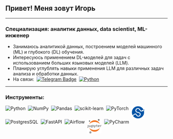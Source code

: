 ## Привет! Меня зовут Игорь ##
-----------------------
### Специализация: аналитик данных, data scientist, ML-инженер ###  
- Занимаюсь аналитикой данных, построением моделей машинного (ML) и глубокого (DL) обучения.
- Интересуюсь применением DL-моделей для задач с использованием больших языковых моделей (LLM).
- Планирую углублять навыки применения LLM для различных задач анализа и обработки данных.
- На связи:&nbsp;
[![Telegram Badge](https://img.shields.io/badge/Telegram-blue?logo=telegram&logoColor=white)](https://t.me/igor_n55)&nbsp;
<a href="https://discord.com/users/1094996443942637598" target="_blank"><img src="https://img.shields.io/badge/Discord-7289DA?style=for-the-badge&logo=discord&logoColor=white" height="20" title="Python"></a>&nbsp;

<!-- ![](https://discord-md-badge.vercel.app/api/shield/1094996443942637598)
![Discord Badge](https://dcbadge.vercel.app/api/shield/1094996443942637598?style=flat)&nbsp;
https://dcbadge.vercel.app/api/shield/1094996443942637598 -->

-----------------------
### Инструменты: ###
<img src="https://s3.dualstack.us-east-2.amazonaws.com/pythondotorg-assets/media/files/python-logo-only.svg" width="40" title="Python">&nbsp;
<img src="https://icon.icepanel.io/Technology/svg/NumPy.svg" width="42" align="top" title="NumPy">&nbsp;
<img src="https://icon.icepanel.io/Technology/png-shadow-512/Pandas.png" width="48" align="top" title="Pandas">&nbsp;
<img src="https://upload.wikimedia.org/wikipedia/commons/thumb/0/05/Scikit_learn_logo_small.svg/320px-Scikit_learn_logo_small.svg.png" width="68" align="top" title="scikit-learn">&nbsp;
<img src="https://icon.icepanel.io/Technology/svg/PyTorch.svg" width="42" align="top" title="PyTorch">&nbsp;
<img src="https://raw.githubusercontent.com/scipy/scipy/d1c786632bcbcfff8a8227fa2043db6e34f95ba1/doc/source/_static/logo.svg" width="42" align="top" title="ScyPy">&nbsp;
<img src="https://icon.icepanel.io/Technology/svg/PostgresSQL.svg" width="42" align="top" title="PostgresSQL">&nbsp;
<img src="https://icon.icepanel.io/Technology/svg/FastAPI.svg" width="42" align="top" title="FastAPI">&nbsp;
<img src="https://icon.icepanel.io/Technology/svg/Apache-Airflow.svg" width="38" align="top" title="Airflow">&nbsp;
<img src="https://raw.githubusercontent.com/devicons/devicon/1119b9f84c0290e0f0b38982099a2bd027a48bf1/icons/jupyter/jupyter-original-wordmark.svg" width="45" align="top" title="Jupyter Notebook">&nbsp;
<img src="https://icon.icepanel.io/Technology/svg/PyCharm.svg" width="42" align="top" title="PyCharm">&nbsp;
<!-- img src="https://icon.icepanel.io/Technology/svg/SQL-Developer.svg" width="42" align="top" title="SQL-Developer">&nbsp;-->

